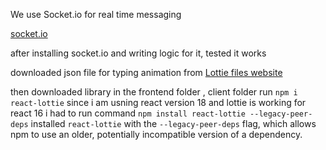 We use Socket.io for real time messaging

[socket.io](https://socket.io/docs/v4/tutorial/introduction)

after installing socket.io and writing logic for it, tested it works

downloaded json file for typing animation from [Lottie files website](https://lottiefiles.com/)

then downloaded library
in the frontend folder , client folder run `npm i react-lottie`
since i am usning react version 18 and lottie is working for react 16 i had to run command `npm install react-lottie --legacy-peer-deps`
installed `react-lottie` with the `--legacy-peer-deps` flag, which allows npm to use an older, potentially incompatible version of a dependency.
